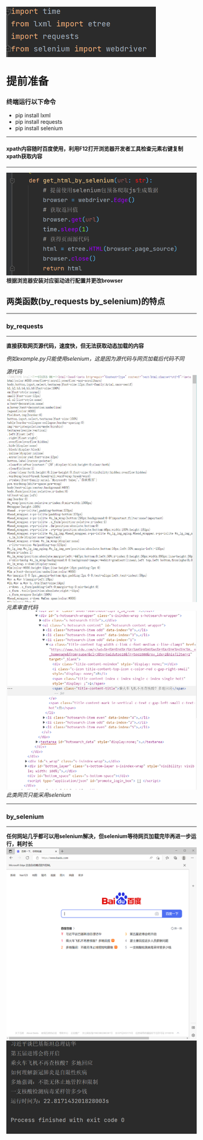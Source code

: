 ![img.png](res/img.png)
# 提前准备
### 终端运行以下命令
+ pip install lxml
+ pip install requests
+ pip install selenium
---

#### xpath内容随时百度使用，利用F12打开浏览器开发者工具检查元素右键复制xpath获取内容

---
![img_1.png](res/img_1.png)
**根据浏览器安装对应驱动进行配置并更改browser**
## 两类函数(by_requests by_selenium)的特点

---
### by_requests

---
**直接获取网页源代码，速度快，但无法获取动态加载的内容**

*例如example.py只能使用selenium，这是因为源代码与网页加载后代码不同*

*源代码![img_2.png](res/img_2.png)元素审查代码![img_3.png](res/img_3.png)此类网页只能采用selenium*

---
### by_selenium

---
**任何网站几乎都可以用selenium解决，但selenium等待网页加载完毕再进一步运行，耗时长![img_4.png](res/img_4.png)![img_5.png](res/img_5.png)**
